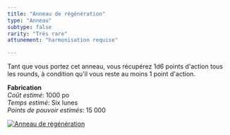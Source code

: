 ```yaml
---
title: "Anneau de régénération"
type: "Anneau"
subtype: false
rarity: "Très rare"
attunement: "harmonisation requise"

---
```

Tant que vous portez cet anneau, vous récupérez 1d6 points d'action tous les rounds, à condition qu'il vous reste au moins 1 point d'action.   

**Fabrication**  
*Coût estimé*: 1000 po  
*Temps estimé*: Six lunes  
*Points de pouvoir estimés*: 15 000     

[![Anneau de régénération](https://www.douaratil.fr/illustrations/objet/anneauderegeneration300.jpeg)](https://www.douaratil.fr/illustrations/objet/anneauderegeneration.jpeg)  